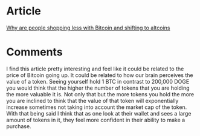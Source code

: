 
# Article

[Why are people shopping less with Bitcoin and shifting to altcoins](https://www.euronews.com/next/2022/01/17/buying-with-cryptos-here-s-why-you-may-favour-altcoins-such-as-ether-and-doge-over-bitcoin)

# Comments

I find this article pretty interesting and feel like it could be related to the price of Bitcoin going up. It could be related to how our brain perceives the value of a token. Seeing yourself hold 1 BTC in contrast to 200,000 DOGE you would think that the higher the number of tokens that you are holding the more valuable it is. Not only that but the more tokens you hold the more you are inclined to think that the value of that token will exponentially increase sometimes not taking into account the market cap of the token. With that being said I think that as one look at their wallet and sees a large amount of tokens in it, they feel more confident in their ability to make a purchase.